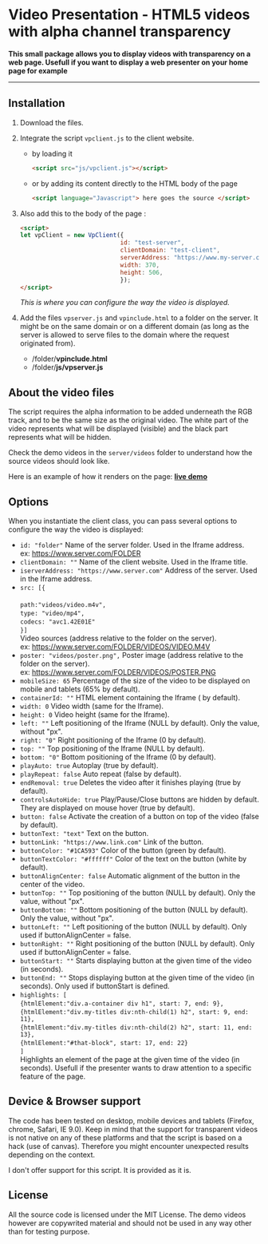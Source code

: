 # Video Presentation - HTML5 videos with alpha channel transparency

**This small package allows you to display videos with transparency on a web page. Usefull if you want to display a web presenter on your home page for example**

---

## Installation

1. Download the files.

2. Integrate the script `vpclient.js` to the client website.
	- by loading it 
        ```html 
        <script src="js/vpclient.js"></script> 
        ```
	- or by adding its content directly to the HTML body of the page 
        ```html
        <script language="Javascript"> here goes the source </script>
        ````

3. Also add this to the body of the page :
	```html
    <script>
	let vpClient = new VpClient({
	                            id: "test-server",
	                            clientDomain: "test-client",
	                            serverAddress: "https://www.my-server.com",
	                            width: 370,
	                            height: 506,
                                });
    </script>
    ```
	*This is where you can configure the way the video is displayed.*

4. Add the files `vpserver.js` and `vpinclude.html` to a folder on the server.
    It might be on the same domain or on a different domain (as long as the server is allowed to serve files to the domain where the request originated from).

    - /folder/**vpinclude.html**
    - /folder/**js/vpserver.js**
	
	


## About the video files

The script requires the alpha information to be added underneath the RGB track, and to be the same size as the original video. The white part of the video represents what will be displayed (visible) and the black part represents what will be hidden.

Check the demo videos in the `server/videos` folder to understand how the source videos should look like.

Here is an example of how it renders on the page: **[live demo][example-1]**

[example-1]: http://www.france-consulting.fr/


## Options

When you instantiate the client class, you can pass several options to configure the way the video is displayed:


- `id: "folder"`
Name of the server folder. Used in the Iframe address. </br>ex: https://www.server.com/FOLDER
- `clientDomain: ""`
Name of the client website. Used in the Iframe title.
- `iserverAddress: "https://www.server.com"`
Address of the server. Used in the Iframe address.
- `src: [{`</br>	
            `path:"videos/video.m4v",`</br>
		    `type: "video/mp4",`</br>
		    `codecs: "avc1.42E01E"`</br>
	    `}]`      
Video sources (address relative to the folder on the server). </br>ex: https://www.server.com/FOLDER/VIDEOS/VIDEO.M4V
- `poster: "videos/poster.png",`
Poster image (address relative to the folder on the server). </br>ex: https://www.server.com/FOLDER/VIDEOS/POSTER.PNG
- `mobileSize: 65`
Percentage of the size of the video to be displayed on mobile and tablets (65% by default).
- `containerId: ""`
HTML element containing the Iframe (<body> by default).
- `width: 0`
Video width (same for the Iframe).
- `height: 0`
Video height (same for the Iframe).
- `left: ""`
Left positioning of the Iframe (NULL by default). Only the value, without "px".
- `right: "0"`
Right positioning of the Iframe (0 by default).
- `top: ""`
Top positioning of the Iframe (NULL by default).
- `bottom: "0"`
Bottom positioning of the Iframe (0 by default).
- `playAuto: true`
Autoplay (true by default).
- `playRepeat: false`
Auto repeat (false by default).
- `endRemoval: true`
Deletes the video after it finishes playing (true by default).
- `controlsAutoHide: true`
Play/Pause/Close buttons are hidden by default. They are displayed on mouse hover (true by default).
- `button: false`
Activate the creation of a button on top of the video (false by default).
- `buttonText: "text"`
Text on the button.
- `buttonLink: "https://www.link.com"`
Link of the button.
- `buttonColor: "#1CA593"`
Color of the button (green by default).
- `buttonTextColor: "#ffffff"`
Color of the text on the button (white by default).
- `buttonAlignCenter: false`
Automatic alignment of the button in the center of the video.
- `buttonTop: ""`
Top positioning of the button (NULL by default). Only the value, without "px".
- `buttonBottom: ""`
Bottom positioning of the button (NULL by default). Only the value, without "px".
- `buttonLeft: ""`
Left positioning of the button (NULL by default). Only used if buttonAlignCenter = false.
- `buttonRight: ""`
Right positioning of the button (NULL by default). Only used if buttonAlignCenter = false.
- `buttonStart: ""`
Starts displaying button at the given time of the video (in seconds).
- `buttonEnd: ""`
Stops displaying button at the given time of the video (in seconds). Only used if buttonStart is defined.
- `highlights: [`</br>
            `{htmlElement:"div.a-container div h1", start: 7, end: 9},`</br>
            `{htmlElement:"div.my-titles div:nth-child(1) h2", start: 9, end: 11},`</br>
            `{htmlElement:"div.my-titles div:nth-child(2) h2", start: 11, end: 13},`</br>
            `{htmlElement:"#that-block", start: 17, end: 22}`</br>
            `]`      
Highlights an element of the page at the given time of the video (in seconds). Usefull if the presenter wants to draw attention to a specific feature of the page.


## Device & Browser support

The code has been tested on desktop, mobile devices and tablets (Firefox, chrome, Safari, IE 9.0).
Keep in mind that the support for transparent videos is not native on any of these platforms and that the script is based on a hack (use of canvas). Therefore you might encounter unexpected results depending on the context.

I don't offer support for this script. It is provided as it is.


## License

All the source code is licensed under the MIT License.
The demo videos however are copywrited material and should not be used in any way other than for testing purpose.
